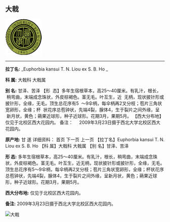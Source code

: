 ## 大戟

![西北大学校园网络植物志](../JPG/nwu.gif)

---

**拉丁名:**  _Euphorbia kansui T. N. Liou ex S. B. Ho _

**科 属:** 大戟科 大戟属

**别 名:** 甘泽、苦泽
【形  态】多年生宿根草本，高25～40厘米。有乳汁，根长，
 稍弯曲，末端成念珠状，外皮棕褐色。茎无毛。叶互生，近
 无柄，现状披针形或披针形，全缘，无毛。顶生总花序有5
 ～9伞柄，每伞柄再2叉分枝；苞片三角状宽卵形，全缘；杯
 状花序总苞钟状，先端4裂，腺体4，生于裂片之间外缘，呈
 新月状，黄色；蒴果近球形，种子近球形。花期3月，果期5月。
【西大分布地】仅见于北校区西大花园内。
备注：
    2009年3月23日摄于西北大学北校区西大花园内。

**原产地:** 甘 遂
详细资料： 首页 下一页 上一页
【拉丁名】Euphorbia kansui T. N. Liou ex S. B. Ho 
【科 属】大戟科 大戟属
【别 名】甘泽、苦泽

**形  态:** 多年生宿根草本，高25～40厘米。有乳汁，根长，稍弯曲，末端成念珠状，外皮棕褐色。茎无毛。叶互生，近无柄，现状披针形或披针形，全缘，无毛。顶生总花序有5～9伞柄，每伞柄再2叉分枝；苞片三角状宽卵形，全缘；杯状花序总苞钟状，先端4裂，腺体4，生于裂片之间外缘，呈新月状，黄色；蒴果近球形，种子近球形。花期3月，果期5月。

**西大分布地:** 仅见于北校区西大花园内。

**备注:** 2009年3月23日摄于西北大学北校区西大花园内。

![大戟]() 

